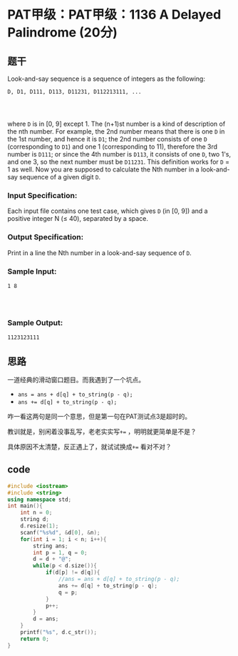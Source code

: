# PAT甲级：PAT甲级：**1136** **A Delayed Palindrome** (20分)

## 题干

Look-and-say sequence is a sequence of integers as the following:

```
D, D1, D111, D113, D11231, D112213111, ...

      
    
```

where `D` is in [0, 9] except 1. The (n+1)st number is a kind of description of the nth number. For example, the 2nd number means that there is one `D` in the 1st number, and hence it is `D1`; the 2nd number consists of one `D` (corresponding to `D1`) and one 1 (corresponding to 11), therefore the 3rd number is `D111`; or since the 4th number is `D113`, it consists of one `D`, two 1's, and one 3, so the next number must be `D11231`. This definition works for `D` = 1 as well. Now you are supposed to calculate the Nth number in a look-and-say sequence of a given digit `D`.

### Input Specification:

Each input file contains one test case, which gives `D` (in [0, 9]) and a positive integer N (≤ 40), separated by a space.

### Output Specification:

Print in a line the Nth number in a look-and-say sequence of `D`.

### Sample Input:

```in
1 8

      
    
```

### Sample Output:

```out
1123123111
```

## 思路

一道经典的滑动窗口题目。而我遇到了一个坑点。

* `ans = ans + d[q] + to_string(p - q);`
* `ans += d[q] + to_string(p - q);`

咋一看这两句是同一个意思，但是第一句在PAT测试点3是超时的。

教训就是，别闲着没事乱写，老老实实写`+=` ，明明就更简单是不是？

具体原因不太清楚，反正遇上了，就试试换成`+=` 看对不对？

## code

```c++
#include <iostream>
#include <string>
using namespace std;
int main(){
	int n = 0;
	string d;
	d.resize(1);
	scanf("%s%d", &d[0], &n);
	for(int i = 1; i < n; i++){
		string ans;
		int p = 1, q = 0;
		d = d + "@";
		while(p < d.size()){
			if(d[p] != d[q]){
				//ans = ans + d[q] + to_string(p - q);
				ans += d[q] + to_string(p - q);
				q = p;
			}
			p++;
		}
		d = ans;
	}
	printf("%s", d.c_str());
	return 0;
}

```

